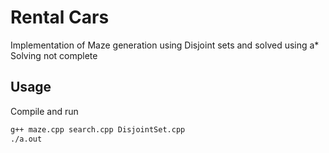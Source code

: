 # Rental Cars

Implementation of Maze generation using Disjoint sets and solved using a*
Solving not complete


## Usage
Compile and run

```bash
g++ maze.cpp search.cpp DisjointSet.cpp 
./a.out

```
